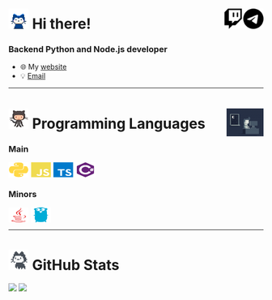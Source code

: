 <h1>
  <img src="octocats/mona-whisper.gif" width="40" height="40">
  Hi there! 
  <a href="https://t.me/Lanxre">
      <picture>
        <source width="40" align="right" media="(prefers-color-scheme: dark)" srcset="icons/telegram-light.svg">
        <img width="40" align="right" src="icons/telegram-dark.svg" />
      </picture>
  </a>
  <a href="https://www.twitch.tv/lanoreeazy">
      <picture>
        <source width="40" align="right" media="(prefers-color-scheme: dark)" srcset="icons/twitch-light.svg">
        <img width="40" align="right" src="icons/twitch-dark.svg" />
      </picture>
  </a>
</h1>
<h3>Backend Python and Node.js developer  </h3>

- 🌐 My [website](https://lanxre.github.io/) 
- 💡 [Email](mailto:burtsevvitalij@gmail.com)
---
<h1>
  <img src="octocats/octocat-squid.gif" width="40" height="40">
  Programming Languages
  <img src="gifs/codding.gif" alt="gif" height="55" align="right" />
</h1>
<div style="display: inline_block">
  <h3>
    Main
  </h3>
  <img align="center" height="30" width="40" src="https://raw.githubusercontent.com/devicons/devicon/master/icons/python/python-plain.svg" />
  <img align="center" height="30" width="40" src="https://raw.githubusercontent.com/devicons/devicon/master/icons/javascript/javascript-plain.svg" />
  <img align="center" height="30" width="40" src="https://raw.githubusercontent.com/devicons/devicon/master/icons/typescript/typescript-plain.svg" />
  <img align="center" height="30" width="40" src="https://raw.githubusercontent.com/devicons/devicon/master/icons/csharp/csharp-plain.svg" />
</div>
<div style="display: inline_block">
  <h3>
    Minors
  </h3>
  <img align="center" height="30" width="40" src="https://raw.githubusercontent.com/devicons/devicon/master/icons/java/java-plain.svg" />
   <img align="center" height="30" width="40" src="https://raw.githubusercontent.com/devicons/devicon/master/icons/go/go-plain.svg" />
</div>

---
<h1><img src="octocats/mona-loading.gif" width="40" height="40"> GitHub Stats</h1>

<div>
  <img height="180em" src="https://github-readme-stats.vercel.app/api?username=lanxre&layout=compact&show_icons=true&theme=white&hide_border=true&icon_color=2a84ea&bg_color=00000000&text_color=2a84ea" />
  <img height="180em" src="https://github-readme-stats.vercel.app/api/top-langs/?username=lanxre&layout=compact&theme=white&hide_border=true&icon_color=2a84ea&bg_color=00000000&text_color=2a84ea&hide=html,css,scss" />
</div>
